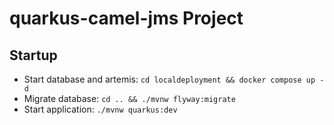 # quarkus-camel-jms Project

## Startup
- Start database and artemis: `cd localdeployment && docker compose up -d`
- Migrate database: `cd .. && ./mvnw flyway:migrate`
- Start application: `./mvnw quarkus:dev`
